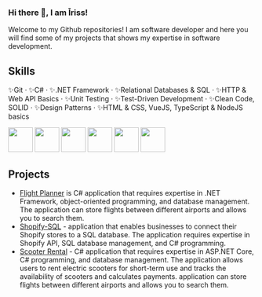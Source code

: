 ### Hi there 👋, I am Īriss!

Welcome to my Github repositories! 
I am software developer and here you will find some of my projects that shows my expertise in software development.

## Skills

✨Git · ✨C# · ✨.NET Framework · ✨Relational Databases & SQL · ✨HTTP & Web API Basics · ✨Unit Testing · ✨Test-Driven Development · ✨Clean Code, SOLID · ✨Design Patterns · ✨HTML & CSS, VueJS, TypeScript & NodeJS basics

<img src="https://cdn.worldvectorlogo.com/logos/c--4.svg" weight="50" height="50"> <img src="https://cdn.worldvectorlogo.com/logos/typescript-2.svg" weight="50" height="50"> <img src="https://cdn.worldvectorlogo.com/logos/visual-studio-code-1.svg" weight="50" height="50"> <img src="https://cdn.worldvectorlogo.com/logos/visual-studio-2013.svg" weight="50" height="50"> <img src="https://cdn.worldvectorlogo.com/logos/git.svg" weight="50" height="50"> <img src="https://cdn.worldvectorlogo.com/logos/jetbrains-1.svg" weight="50" height="50">

## Projects  

* [Flight Planner](https://github.com/GreenZeb/Flight_Planner) is C# application that requires expertise in .NET Framework, object-oriented programming, and database management. The application can store flights between different airports and allows you to search them.
* [Shopify-SQL](https://github.com/GreenZeb/SQL-Training) - application that enables businesses to connect their Shopify stores to a SQL database. The application requires expertise in Shopify API, SQL database management, and C# programming.
* [Scooter Rental](https://github.com/GreenZeb/Codelex) - C# application that requires expertise in ASP.NET Core, C# programming, and database management. The application allows users to rent electric scooters for short-term use and tracks the availability of scooters and calculates payments. application can store flights between different airports and allows you to search them.


<!--
**GreenZeb/GreenZeb** is a ✨ _special_ ✨ repository because its `README.md` (this file) appears on your GitHub profile.

Here are some ideas to get you started:

- 🔭 I’m currently working on ...
- 🌱 I’m currently learning ...
- 👯 I’m looking to collaborate on ...
- 🤔 I’m looking for help with ...
- 💬 Ask me about ...
- 📫 How to reach me: ...
- 😄 Pronouns: ...
- ⚡ Fun fact: ...
-->
